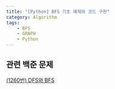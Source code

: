 ```yaml
---
title: "[Python] BFS 기초 예제와 코드 구현"
category: Algorithm
tags:
    - BFS
    - GRAPH
    - Python
---
```


## 관련 백준 문제
[(1260번) DFS와 BFS](https://www.acmicpc.net/problem/1260)   